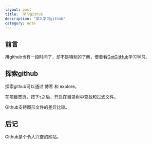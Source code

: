 ```yaml
---
layout: post
title:  学习github
description: "深入学习github"
category: note
---
```


## 前言

用github也有一段时间了，却不是特别的了解，借着看[GotGitHub](http://www.worldhello.net/gotgithub/index.html)学习学习。

## 探索github

探索github可以通过 博客 和 explore。

在项目首页，按下`t`之后，开启在目录树中查找和过滤文件。

Github支持图形文件的差异比较。


## 后记

Github是个令人兴奋的网站。
